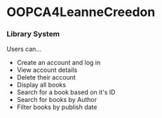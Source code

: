 # OOPCA4LeanneCreedon 
### Library System

Users can...

- Create an account and log in
- View account details
- Delete their account
- Display all books
- Search for a book based on it's ID
- Search for books by Author
- Filter books by publish date
